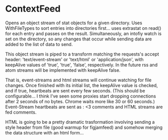 # ContextFeed

Opens an object stream of stat objects for a given directory. Uses WithFileTypes to sort entries into directories first... uses extrastat on read() for each entry and passes on the result. Simultaneously, an intofiy watch is set on the directory, so any changes that occur while sending data are added to the list of data to send.

This object stream is piped to a transform matching the requests's accept header: 'text/event-stream' or 'text/html' or 'application/json', with keepAlive values of 'true', 'true', 'false', respectively. In the future rss and atom streams will be implemented with keepAlive false. 

That is, event-streams and html streams will continue watching for file changes. Once finished with its initial list, the keepAlive value is checked, and if true, heartbeats are sent every few seconds. (This should be configurable... I think I've seen some proxies start dropping connections after 2 seconds of no bytes. Chrome waits more like 30 or 60 seconds.) Event-Stream heartbeats are sent as : <3 comments and HTML streams are fed <!-- <3 --> comments. 

HTML is going to be a pretty dramatic trasformation involving sending a style header from file (good warmup for figjamfeed) and somehow merging the data structure with an html form...